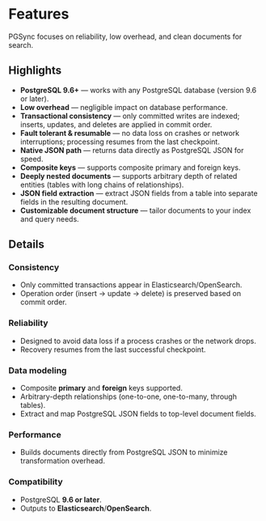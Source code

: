 # Features

PGSync focuses on reliability, low overhead, and clean documents for search.

## Highlights

- **PostgreSQL 9.6+** — works with any PostgreSQL database (version 9.6 or later).
- **Low overhead** — negligible impact on database performance.
- **Transactional consistency** — only committed writes are indexed; inserts, updates, and deletes are applied in commit order.
- **Fault tolerant & resumable** — no data loss on crashes or network interruptions; processing resumes from the last checkpoint.
- **Native JSON path** — returns data directly as PostgreSQL JSON for speed.
- **Composite keys** — supports composite primary and foreign keys.
- **Deeply nested documents** — supports arbitrary depth of related entities (tables with long chains of relationships).
- **JSON field extraction** — extract JSON fields from a table into separate fields in the resulting document.
- **Customizable document structure** — tailor documents to your index and query needs.

## Details

### Consistency
- Only committed transactions appear in Elasticsearch/OpenSearch.
- Operation order (insert → update → delete) is preserved based on commit order.

### Reliability
- Designed to avoid data loss if a process crashes or the network drops.
- Recovery resumes from the last successful checkpoint.

### Data modeling
- Composite **primary** and **foreign** keys supported.
- Arbitrary-depth relationships (one-to-one, one-to-many, through tables).
- Extract and map PostgreSQL JSON fields to top-level document fields.

### Performance
- Builds documents directly from PostgreSQL JSON to minimize transformation overhead.

### Compatibility
- PostgreSQL **9.6 or later**.
- Outputs to **Elasticsearch**/**OpenSearch**.
